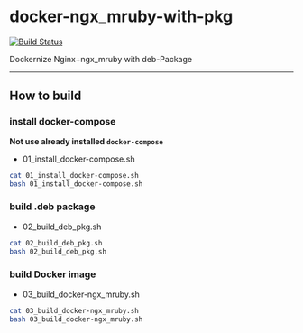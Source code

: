 # docker-ngx_mruby-with-pkg

[![Build Status](https://travis-ci.org/snickerjp/docker-ngx_mruby-with-pkg.svg?branch=master)](https://travis-ci.org/snickerjp/docker-ngx_mruby-with-pkg)

Dockernize Nginx+ngx_mruby with deb-Package

---

## How to build

### install docker-compose

**Not use already installed `docker-compose`**

* 01_install_docker-compose.sh

```sh
cat 01_install_docker-compose.sh
bash 01_install_docker-compose.sh
```

### build .deb package

* 02_build_deb_pkg.sh

```sh
cat 02_build_deb_pkg.sh
bash 02_build_deb_pkg.sh
```

### build Docker image

* 03_build_docker-ngx_mruby.sh

```sh
cat 03_build_docker-ngx_mruby.sh
bash 03_build_docker-ngx_mruby.sh
```
